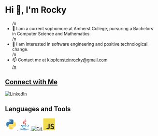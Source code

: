 # Hi 👋, I'm Rocky

<ul>
  /n
  <li> 🌱 I am a current sophomore at Amherst College, pursuring a Bachelors in Computer Science and Mathematics. </li>
  /n
  <li> 💸 I am interested in software engineering and positive technological change. </li>
  /n
  <li> 📫 Contact me at <a href=klopfensteinrocky@gmail.com> klopfensteinrocky@gmail.com </li>
  /n
</ul>

## Connect with Me
<a href="https://linkedin.com/in/rockyklop">
  <img src="https://raw.githubusercontent.com/rahuldkjain/github-profile-readme-generator/master/src/images/icons/Social/linked-in-alt.svg" alt="LinkedIn" width="30"/>
</a>

## Languages and Tools
<a href="https://www.python.org/">
  <img src="https://raw.githubusercontent.com/devicons/devicon/master/icons/python/python-original.svg" alt="Python" width="40"/>
</a>

<a href="https://www.java.com/en/">
  <img src="https://raw.githubusercontent.com/devicons/devicon/master/icons/java/java-original.svg" alt="Java" width="40"/>
</a>

<a href="https://git-scm.com">
  <img src="https://camo.githubusercontent.com/ff5301ef7472dbdf522b776167a8af8c326299fe8175e53f6b052bbcc04533e3/68747470733a2f2f7777772e766563746f726c6f676f2e7a6f6e652f6c6f676f732f6769742d73636d2f6769742d73636d2d69636f6e2e737667" alt="Git" width="40" />
</a>

<a href="https://www.javascript.com/">
  <img src="https://raw.githubusercontent.com/devicons/devicon/master/icons/javascript/javascript-original.svg" alt="JavaScript" width="40" />
</a>

